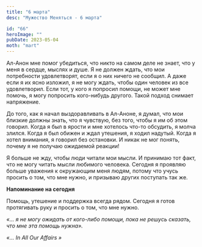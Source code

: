 ```yaml
---
title: "6 марта"
desc: "Мужество Меняться - 6 марта"

id: "66"
heroImage: ""
pubDate: 2023-05-04
moth: "mart"
---
```


Ал-Анон мне помог убедиться, что никто на самом деле не знает, что у меня в
сердце, мыслях и душе. Я не должен ждать, что мои потребности удовлетворят,
если я о них ничего не сообщил. А даже если я их ясно изложил, я не могу
ждать, чтобы один человек из все удовлетворил. Если тот, у кого я попросил
помощи, не может мне помочь, я могу попросить кого-нибудь другого. Такой
подход снимает напряжение.

До того, как я начал выздоравливать в Ал-Аноне, я думал, что мои близкие
должны знать, что я чувствую, без того, чтобы я им об этом говорил. Когда я
был в ярости и мне хотелось что-то обсудить, я молча злился. Когда я был
обижен и ждал утешения, я ходил надутый. Когда я хотел внимания, я говорил без
остановки. И никак не мог понять, почему я не получаю ожидаемой реакции!

Я больше не жду, чтобы люди читали мои мысли. И принимаю тот факт, что не могу
читать мысли любимого человека. Сегодня я проявляю больше уважения к
окружающим меня людям, потому что учусь просить о том, что мне нужно, и
призываю других поступать так же.

**Напоминание на сегодня**

Помощь, утешение и поддержка всегда рядом. Сегодня я готов протягивать руку и
просить о том, что мне нужно.

_«… я не могу ожидать от кого-либо помощи, пока не решусь сказать, что мне эта
помощь нужна»._

_«…_ _In_ _All_ _Our_ _Affairs_ _»_
